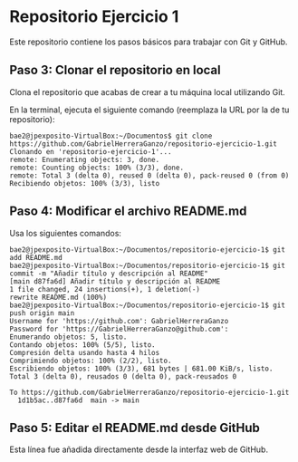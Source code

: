 # Repositorio Ejercicio 1

Este repositorio contiene los pasos básicos para trabajar con Git y GitHub.


## Paso 3: Clonar el repositorio en local

Clona el repositorio que acabas de crear a tu máquina local utilizando Git.

En la terminal, ejecuta el siguiente comando (reemplaza la URL por la de tu repositorio):

```code
bae2@jpexposito-VirtualBox:~/Documentos$ git clone https://github.com/GabrielHerreraGanzo/repositorio-ejercicio-1.git
Clonando en 'repositorio-ejercicio-1'...
remote: Enumerating objects: 3, done.
remote: Counting objects: 100% (3/3), done.
remote: Total 3 (delta 0), reused 0 (delta 0), pack-reused 0 (from 0)
Recibiendo objetos: 100% (3/3), listo
```

##  Paso 4: Modificar el archivo README.md

 Usa los siguientes comandos:

 ```code
bae2@jpexposito-VirtualBox:~/Documentos/repositorio-ejercicio-1$ git add README.md
bae2@jpexposito-VirtualBox:~/Documentos/repositorio-ejercicio-1$ git commit -m "Añadir título y descripción al README"
[main d87fa6d] Añadir título y descripción al README
 1 file changed, 24 insertions(+), 1 deletion(-)
 rewrite README.md (100%)
bae2@jpexposito-VirtualBox:~/Documentos/repositorio-ejercicio-1$ git push origin main
Username for 'https://github.com': GabrielHerreraGanzo
Password for 'https://GabrielHerreraGanzo@github.com': 
Enumerando objetos: 5, listo.
Contando objetos: 100% (5/5), listo.
Compresión delta usando hasta 4 hilos
Comprimiendo objetos: 100% (2/2), listo.
Escribiendo objetos: 100% (3/3), 681 bytes | 681.00 KiB/s, listo.
Total 3 (delta 0), reusados 0 (delta 0), pack-reusados 0

To https://github.com/GabrielHerreraGanzo/repositorio-ejercicio-1.git
   1d1b5ac..d87fa6d  main -> main
```

## Paso 5: Editar el README.md desde GitHub

Esta línea fue añadida directamente desde la interfaz web de GitHub.


